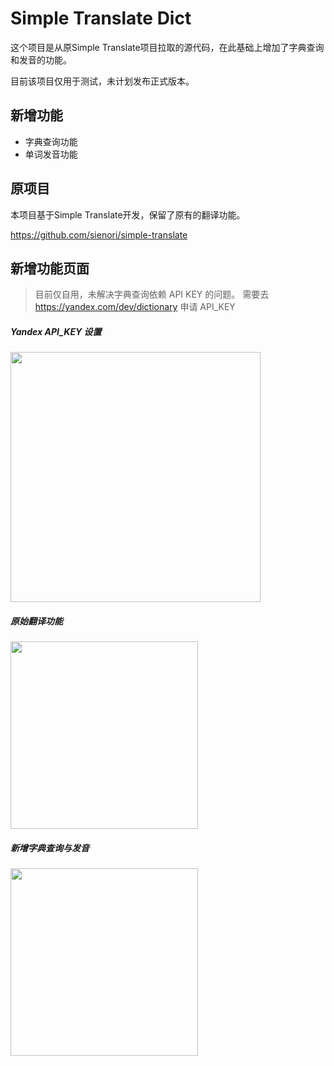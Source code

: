 # Simple Translate Dict

这个项目是从原Simple Translate项目拉取的源代码，在此基础上增加了字典查询和发音的功能。

目前该项目仅用于测试，未计划发布正式版本。

## 新增功能
- 字典查询功能
- 单词发音功能

## 原项目
本项目基于Simple Translate开发，保留了原有的翻译功能。

https://github.com/sienori/simple-translate

## 新增功能页面

 > 目前仅自用，未解决字典查询依赖 API KEY 的问题。
 > 需要去 https://yandex.com/dev/dictionary 申请 API_KEY


##### Yandex API_KEY 设置

<img src="https://github.com/user-attachments/assets/b4c045dc-3bdc-4222-aa00-a03a9abd66e3" width="400" />

##### 原始翻译功能

  <img src="https://github.com/user-attachments/assets/36342d01-73c9-4f71-8b5e-cc1103bb59ed" width="300" />

##### 新增字典查询与发音

  <img src="https://github.com/user-attachments/assets/d7c4709b-b8b8-4ab7-9d40-5c7a64be172f" width="300" />


 

